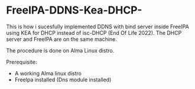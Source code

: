 # FreeIPA-DDNS-Kea-DHCP-

This is how i sucesfully implemented DDNS with bind server inside FreeIPA using KEA for DHCP instead of isc-DHCP (End Of Life 2022).
The DHCP server and FreeIPA are on the same machine.

The procedure is done on Alma Linux distro.

Prerequisite:
- A working Alma linux distro
- FreeIpa installed (Dns module installed)
